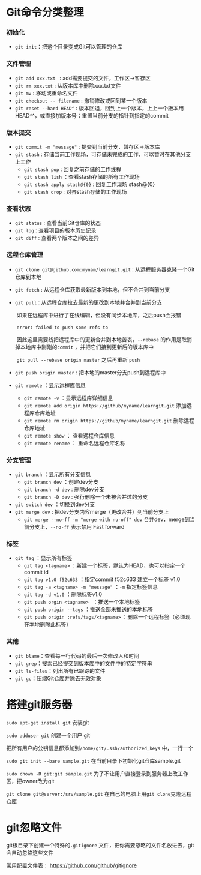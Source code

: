 # Git命令分类整理

### 初始化

* `git init`：把这个目录变成Git可以管理的仓库

### 文件管理

* `git add xxx.txt ` : add需要提交的文件，工作区->暂存区
* `git rm xxx.txt`  : 从版本库中删除xxx.txt文件
* `git mv` : 移动或重命名文件
* `git checkout -- filename` : 撤销修改或回到某一个版本
* `git reset --hard HEAD^` : 版本回退，回到上一个版本，上上一个版本用HEAD^^，或直接加版本号；重置当前分支的指针到指定的commit

### 版本提交

* `git commit -m "message"` : 提交到当前分支，暂存区->版本库
* `git stash` : 存储当前工作现场，可存储未完成的工作，可以暂时在其他分支上工作
  * `git stash pop` : 回复之前存储的工作线程
  * `git stash lish` ：查看stash存储的所有工作现场
  * `git stash apply stash@{0}` : 回复工作现场 stash@{0}
  * `git stash drop` : 对齐stash存储的工作现场

### 查看状态

* `git status` : 查看当前Git仓库的状态
* `git log` : 查看项目的版本历史记录
* `git diff` : 查看两个版本之间的差异

### 远程仓库管理

* `git clone git@github.com:mynam/learngit.git` :  从远程服务器克隆一个Git仓库到本地

* `git fetch` : 从远程仓库获取最新版本到本地，但不合并到当前分支

* `git pull` : 从远程仓库拉去最新的更改到本地并合并到当前分支

  ​	如果在远程库中进行了在线编辑，但没有同步本地库，之后push会报错

  ​	`error: failed to push some refs to` 

  ​	因此这里需要线把远程库中的更新合并到本地苦衷，`--rebase` 的作用是取消掉本地库中刚刚的`commit` ，并把它们接到更新后的版本库中

  ​	`git pull --rebase origin master`  之后再重新 `push` 

* `git push origin master` : 把本地的master分支push到远程库中
* `git remote` ：显示远程库信息
  * `git remote -v` ：显示远程库详细信息
  * `git remote add origin https://github/myname/learngit.git` 添加远程库仓库地址
  * `git remote rm origin https://github/myname/learngit.git` 删除远程仓库地址
  * `git remote show` ： 查看远程仓库信息
  * `git remote rename` ： 重命名远程仓库名称

### 分支管理

* `git branch` ：显示所有分支信息
  * `git branch dev` ：创建dev分支
  * `git branch -d dev` :  删除dev分支
  * `git branch -D dev` :  强行删除一个未被合并过的分支
* `git switch dev` ：切换到dev分支
* `git merge dev` : 把dev分支内容merge（更改合并）到当前分支上
  * `git merge --no-ff -m "merge with no-off" dev` 合并dev，merge到当前分支上，`--no-ff` 表示禁用 Fast forward

### 标签

* `git tag` ：显示所有标签
  * `git tag <tagname>` ：新建一个标签，默认为HEAD，也可以指定一个commit id
  * `git tag v1.0 f52c633` ：指定commit f52c633 建立一个标签 v1.0
  * `git tag -a <tagname> -m "message"` ：`-m` 指定标签信息
  * `git tag -d v1.0` ：删除标签v1.0
  * `git push orgin <tagname> ` ：推送一个本地标签
  * `git push origin --tags` ：推送全部未推送的本地标签
  * `git push origin :refs/tags/<tagname>` ：删除一个远程标签（必须现在本地删除此标签）

### 其他

* `git blame`：查看每一行代码的最后一次修改人和时间
* `git grep`：搜索已经提交到版本库中的文件中的特定字符串
* `git ls-files`：列出所有已跟踪的文件
* `git gc`：压缩Git仓库并除去无效对象

# 搭建git服务器

`sudo apt-get install git` 安装git

`sudo adduser git` 创建一个用户 git

把所有用户的公钥信息都添加到`/home/git/.ssh/authorized_keys` 中，一行一个

`sudo git init --bare sample.git` 在当前目录下初始化git仓库sample.git

`sudo chown -R git:git sample.git` 为了不让用户直接登录到服务器上改工作区，把owner改为git

`git clone git@server:/srv/sample.git` 在自己的电脑上用`git clone`克隆远程仓库

# git忽略文件

git根目录下创建一个特殊的`.gitignore` 文件，把你需要忽略的文件名放进去，git会自动忽略这些文件

常用配置文件表： https://github.com/github/gitignore

